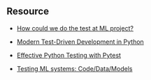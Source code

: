 


## Resource
- [How could we do the test at ML project?](https://fullstackdeeplearning.com/spring2021/lecture-10/)

- [Modern Test-Driven Development in Python](https://testdriven.io/blog/modern-tdd/)
- [Effective Python Testing with Pytest](https://realpython.com/pytest-python-testing/)
- [Testing ML systems: Code/Data/Models](https://madewithml.com/courses/mlops/testing/)